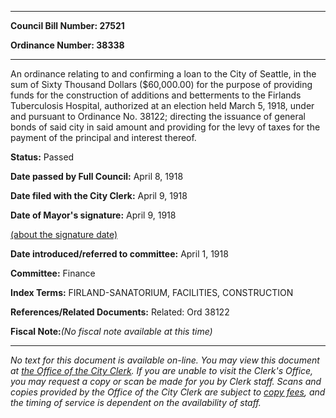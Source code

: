 

********

**Council Bill Number: 27521**
   
**Ordinance Number: 38338**
********

 An ordinance relating to and confirming a loan to the City of Seattle, in the sum of Sixty Thousand Dollars ($60,000.00) for the purpose of providing funds for the construction of additions and betterments to the Firlands Tuberculosis Hospital, authorized at an election held March 5, 1918, under and pursuant to Ordinance No. 38122; directing the issuance of general bonds of said city in said amount and providing for the levy of taxes for the payment of the principal and interest thereof.

**Status:** Passed
   
**Date passed by Full Council:** April 8, 1918
   
**Date filed with the City Clerk:** April 9, 1918
   
**Date of Mayor's signature:** April 9, 1918
   
[(about the signature date)](/~public/approvaldate.htm)
   
   
   
**Date introduced/referred to committee:** April 1, 1918
   
**Committee:** Finance
   
   
**Index Terms:** FIRLAND-SANATORIUM, FACILITIES, CONSTRUCTION

**References/Related Documents:** Related: Ord 38122

**Fiscal Note:**_(No fiscal note available at this time)_
********

_No text for this document is available on-line. You may view this document at [the Office of the City Clerk](http://www.seattle.gov/leg/clerk/contactUs.htm). If you are unable to visit the Clerk's Office, you may request a copy or scan be made for you by Clerk staff. Scans and copies provided by the Office of the City Clerk are subject to [copy fees](http://clerk.seattle.gov/~public/clerkfees.htm), and the timing of service is dependent on the availability of staff._

